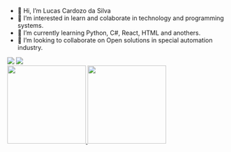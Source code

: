 - 👋 Hi, I’m Lucas Cardozo da Silva
- 👀 I’m interested in learn and colaborate in technology and programming systems.
- 🌱 I’m currently learning Python, C#, React, HTML and anothers.
- 💞️ I’m looking to collaborate on Open solutions in special automation industry.

<div>
<a href = "mailto:contato@seu-usuário-aqui"><img src="https://img.shields.io/badge/Gmail-D14836?style=for-the-badge&logo=gmail&logoColor=white" target="_blank"></a>
<a href="https://www.linkedin.com/in/seu-usuário-linkedln-aqui" target="_blank"><img src="https://img.shields.io/badge/-LinkedIn-%230077B5?style=for-the-badge&logo=linkedin&logoColor=white" target="_blank"></a>   
</div>

<div>
<a href="https://github.com/seu-usuário-aqui">
<img height="180em" src="https://github-readme-stats.vercel.app/api/top-langs/?username=LucasCdaSilva&layout=compact&langs_count=7&theme=dracula"/>
<img height="180em" src="https://github-readme-stats.vercel.app/api?username=LucasCdaSilva-aqui&show_icons=true&theme=dracula&include_all_commits=true&count_private=true"/>
</div>
